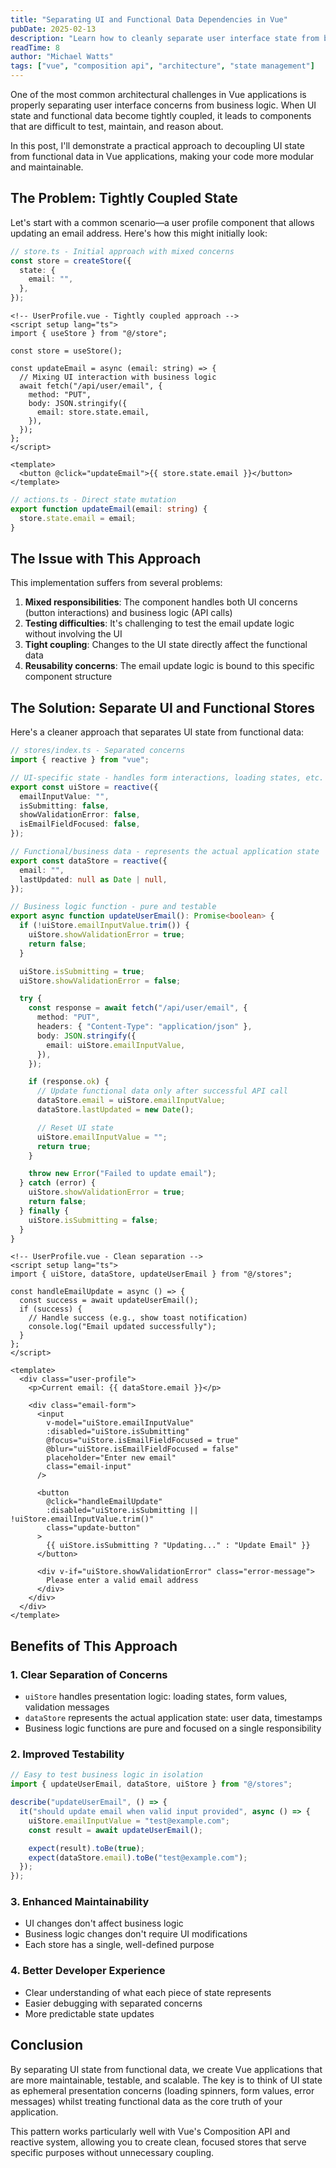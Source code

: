 ```yaml
---
title: "Separating UI and Functional Data Dependencies in Vue"
pubDate: 2025-02-13
description: "Learn how to cleanly separate user interface state from business logic in Vue applications using the Composition API, improving maintainability and testing."
readTime: 8
author: "Michael Watts"
tags: ["vue", "composition api", "architecture", "state management"]
---
```


One of the most common architectural challenges in Vue applications is properly separating user interface concerns from business logic. When UI state and functional data become tightly coupled, it leads to components that are difficult to test, maintain, and reason about.

In this post, I'll demonstrate a practical approach to decoupling UI state from functional data in Vue applications, making your code more modular and maintainable.

## The Problem: Tightly Coupled State

Let's start with a common scenario—a user profile component that allows updating an email address. Here's how this might initially look:

```ts
// store.ts - Initial approach with mixed concerns
const store = createStore({
  state: {
    email: "",
  },
});
```

```vue
<!-- UserProfile.vue - Tightly coupled approach -->
<script setup lang="ts">
import { useStore } from "@/store";

const store = useStore();

const updateEmail = async (email: string) => {
  // Mixing UI interaction with business logic
  await fetch("/api/user/email", {
    method: "PUT",
    body: JSON.stringify({
      email: store.state.email,
    }),
  });
};
</script>

<template>
  <button @click="updateEmail">{{ store.state.email }}</button>
</template>
```

```ts
// actions.ts - Direct state mutation
export function updateEmail(email: string) {
  store.state.email = email;
}
```

## The Issue with This Approach

This implementation suffers from several problems:

1. **Mixed responsibilities**: The component handles both UI concerns (button interactions) and business logic (API calls)
2. **Testing difficulties**: It's challenging to test the email update logic without involving the UI
3. **Tight coupling**: Changes to the UI state directly affect the functional data
4. **Reusability concerns**: The email update logic is bound to this specific component structure

## The Solution: Separate UI and Functional Stores

Here's a cleaner approach that separates UI state from functional data:

```ts
// stores/index.ts - Separated concerns
import { reactive } from "vue";

// UI-specific state - handles form interactions, loading states, etc.
export const uiStore = reactive({
  emailInputValue: "",
  isSubmitting: false,
  showValidationError: false,
  isEmailFieldFocused: false,
});

// Functional/business data - represents the actual application state
export const dataStore = reactive({
  email: "",
  lastUpdated: null as Date | null,
});

// Business logic function - pure and testable
export async function updateUserEmail(): Promise<boolean> {
  if (!uiStore.emailInputValue.trim()) {
    uiStore.showValidationError = true;
    return false;
  }

  uiStore.isSubmitting = true;
  uiStore.showValidationError = false;

  try {
    const response = await fetch("/api/user/email", {
      method: "PUT",
      headers: { "Content-Type": "application/json" },
      body: JSON.stringify({
        email: uiStore.emailInputValue,
      }),
    });

    if (response.ok) {
      // Update functional data only after successful API call
      dataStore.email = uiStore.emailInputValue;
      dataStore.lastUpdated = new Date();

      // Reset UI state
      uiStore.emailInputValue = "";
      return true;
    }

    throw new Error("Failed to update email");
  } catch (error) {
    uiStore.showValidationError = true;
    return false;
  } finally {
    uiStore.isSubmitting = false;
  }
}
```

```vue
<!-- UserProfile.vue - Clean separation -->
<script setup lang="ts">
import { uiStore, dataStore, updateUserEmail } from "@/stores";

const handleEmailUpdate = async () => {
  const success = await updateUserEmail();
  if (success) {
    // Handle success (e.g., show toast notification)
    console.log("Email updated successfully");
  }
};
</script>

<template>
  <div class="user-profile">
    <p>Current email: {{ dataStore.email }}</p>

    <div class="email-form">
      <input
        v-model="uiStore.emailInputValue"
        :disabled="uiStore.isSubmitting"
        @focus="uiStore.isEmailFieldFocused = true"
        @blur="uiStore.isEmailFieldFocused = false"
        placeholder="Enter new email"
        class="email-input"
      />

      <button
        @click="handleEmailUpdate"
        :disabled="uiStore.isSubmitting || !uiStore.emailInputValue.trim()"
        class="update-button"
      >
        {{ uiStore.isSubmitting ? "Updating..." : "Update Email" }}
      </button>

      <div v-if="uiStore.showValidationError" class="error-message">
        Please enter a valid email address
      </div>
    </div>
  </div>
</template>
```

## Benefits of This Approach

### 1. **Clear Separation of Concerns**

- `uiStore` handles presentation logic: loading states, form values, validation messages
- `dataStore` represents the actual application state: user data, timestamps
- Business logic functions are pure and focused on a single responsibility

### 2. **Improved Testability**

```ts
// Easy to test business logic in isolation
import { updateUserEmail, dataStore, uiStore } from "@/stores";

describe("updateUserEmail", () => {
  it("should update email when valid input provided", async () => {
    uiStore.emailInputValue = "test@example.com";
    const result = await updateUserEmail();

    expect(result).toBe(true);
    expect(dataStore.email).toBe("test@example.com");
  });
});
```

### 3. **Enhanced Maintainability**

- UI changes don't affect business logic
- Business logic changes don't require UI modifications
- Each store has a single, well-defined purpose

### 4. **Better Developer Experience**

- Clear understanding of what each piece of state represents
- Easier debugging with separated concerns
- More predictable state updates

## Conclusion

By separating UI state from functional data, we create Vue applications that are more maintainable, testable, and scalable. The key is to think of UI state as ephemeral presentation concerns (loading spinners, form values, error messages) whilst treating functional data as the core truth of your application.

This pattern works particularly well with Vue's Composition API and reactive system, allowing you to create clean, focused stores that serve specific purposes without unnecessary coupling.
